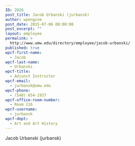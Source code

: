 ```yaml
---
ID: 2026
post_title: Jacob Urbanski (jurbansk)
author: wpengine
post_date: 2015-07-06 08:00:00
post_excerpt: ""
layout: employee
permalink: >
  http://www.umw.edu/directory/employee/jacob-urbanski/
published: true
wpcf-first-name:
  - Jacob
wpcf-last-name:
  - Urbanski
wpcf-title:
  - Adjunct Instructor
wpcf-email:
  - jurbansk@umw.edu
wpcf-phone:
  - (540) 654-1937
wpcf-office-room-number:
  - Room 116
wpcf-username:
  - jurbansk
wpcf-dept:
  - Art and Art History
---
```

Jacob Urbanski (jurbansk)